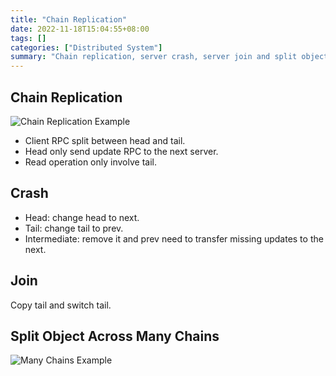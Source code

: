 ```yaml
---
title: "Chain Replication"
date: 2022-11-18T15:04:55+08:00
tags: []
categories: ["Distributed System"]
summary: "Chain replication, server crash, server join and split object across many chains."
---
```


## Chain Replication

![Chain Replication Example](https://dl.axlis.cn/blog/ds/3.png)

* Client RPC split between head and tail.
* Head only send update RPC to the next server.
* Read operation only involve tail.

## Crash

* Head: change head to next.
* Tail: change tail to prev.
* Intermediate: remove it and prev need to transfer missing updates to the next.

## Join

Copy tail and switch tail.

## Split Object Across Many Chains

![Many Chains Example](https://dl.axlis.cn/blog/ds/4.png)
